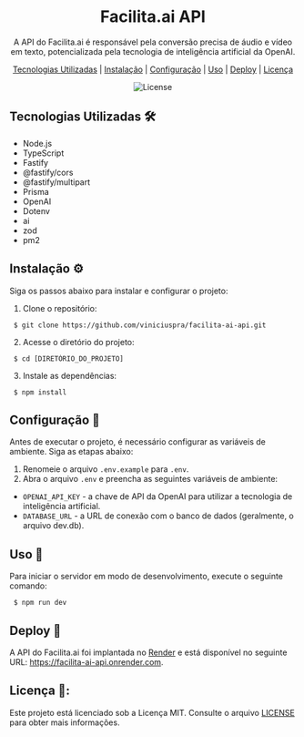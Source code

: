 <h1 align="center">Facilita.ai API</h1>

<p align="center">
  A API do Facilita.ai é responsável pela conversão precisa de áudio e vídeo em texto, potencializada pela tecnologia de inteligência artificial da OpenAI.
</p>

<p align="center">
  <a href="#tecnologias-utilizadas">Tecnologias Utilizadas</a> |
  <a href="#instalação">Instalação</a> |
  <a href="#configuração">Configuração</a> |
  <a href="#uso">Uso</a> |
  <a href="#deploy">Deploy</a> |
  <a href="#licença">Licença</a>
</p>

<p align="center">
  <img alt="License" src="https://img.shields.io/static/v1?label=license&message=MIT&color=49AA26&labelColor=000000">
</p>

## Tecnologias Utilizadas 🛠️

- Node.js
- TypeScript
- Fastify
- @fastify/cors
- @fastify/multipart
- Prisma
- OpenAI
- Dotenv
- ai
- zod
- pm2

## Instalação ⚙️
Siga os passos abaixo para instalar e configurar o projeto:

1. Clone o repositório: <br>
 ```
  $ git clone https://github.com/viniciuspra/facilita-ai-api.git
 ```

2. Acesse o diretório do projeto:
 ```
  $ cd [DIRETÓRIO_DO_PROJETO]
 ```

3. Instale as dependências:
 ```
  $ npm install
 ```

## Configuração 🔧
Antes de executar o projeto, é necessário configurar as variáveis de ambiente. Siga as etapas abaixo:

1. Renomeie o arquivo `.env.example` para `.env`.
2. Abra o arquivo `.env` e preencha as seguintes variáveis de ambiente:
- `OPENAI_API_KEY` - a chave de API da OpenAI para utilizar a tecnologia de inteligência artificial.
- `DATABASE_URL` -  a URL de conexão com o banco de dados (geralmente, o arquivo dev.db).

## Uso 🚀
Para iniciar o servidor em modo de desenvolvimento, execute o seguinte comando:

```
 $ npm run dev
```

## Deploy 🚀 
A API do Facilita.ai foi implantada no [Render](https://render.com) e está disponível no seguinte URL: https://facilita-ai-api.onrender.com.

## Licença 📄:

Este projeto está licenciado sob a Licença MIT. Consulte o arquivo [LICENSE](LICENSE) para obter mais informações.

 
